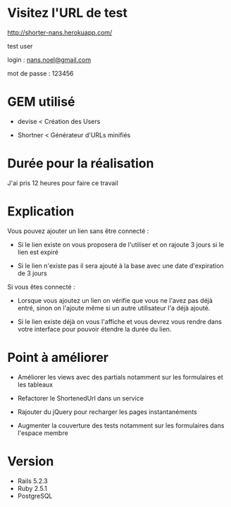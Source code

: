 # Visitez l'URL de test

http://shorter-nans.herokuapp.com/


test user

login : nans.noel@gmail.com

mot de passe : 123456

# GEM utilisé

- devise < Création des Users

- Shortner < Générateur d'URLs minifiés

# Durée pour la réalisation

J'ai pris 12 heures pour faire ce travail 

# Explication

Vous pouvez ajouter un lien sans être connecté :

- Si le lien existe on vous proposera de l'utiliser et on rajoute 3 jours si le lien est expiré

- Si le lien n'existe pas il sera ajouté à la base avec une date d'expiration de 3 jours

Si vous êtes connecté :

- Lorsque vous ajoutez un lien on vérifie que vous ne l'avez pas déjà entré, sinon on l'ajoute même si
un autre utilisateur l'a déjà ajouté.

- Si le lien existe déjà on vous l'affiche et vous devrez vous rendre dans votre interface pour
pouvoir étendre la durée du lien.

# Point à améliorer

- Améliorer les views avec des partials notamment sur les formulaires et les tableaux

- Refactorer le ShortenedUrl dans un service

- Rajouter du jQuery pour recharger les pages instantanéments 

- Augmenter la couverture des tests notamment sur les formulaires dans l'espace membre
 
# Version

- Rails 5.2.3
- Ruby 2.5.1
- PostgreSQL
